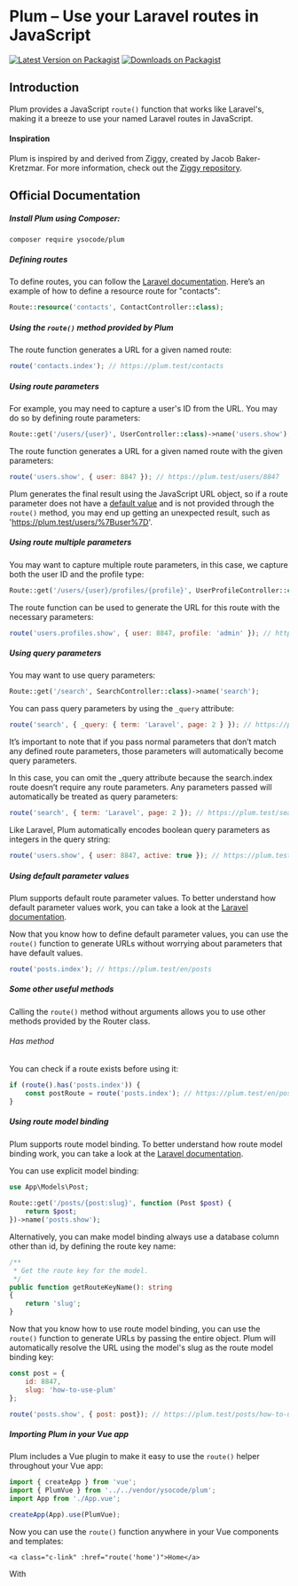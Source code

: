 # Plum – Use your Laravel routes in JavaScript

[![Latest Version on Packagist](https://img.shields.io/packagist/v/ysocode/plum.svg?style=flat)](https://packagist.org/packages/ysocode/plum)
[![Downloads on Packagist](https://img.shields.io/packagist/dt/ysocode/plum.svg?style=flat)](https://packagist.org/packages/ysocode/plum)

## Introduction

Plum provides a JavaScript `route()` function that works like Laravel's, making it a breeze to use
your named Laravel routes in JavaScript.

#### Inspiration

Plum is inspired by and derived from Ziggy, created by Jacob Baker-Kretzmar. For more information, check
out the [Ziggy repository](https://github.com/tighten/ziggy).

## Official Documentation

##### Install Plum using Composer:

```shell
composer require ysocode/plum
```

##### Defining routes

To define routes, you can follow the [Laravel documentation](https://laravel.com/docs/11.x/routing).
Here’s an example of how to define a resource route for "contacts":
```php
Route::resource('contacts', ContactController::class);
```

##### Using the `route()` method provided by Plum

The route function generates a URL for a given named route:
```js
route('contacts.index'); // https://plum.test/contacts
```

##### Using route parameters

For example, you may need to capture a user's ID from the URL. You may do so by defining route parameters:
```php
Route::get('/users/{user}', UserController::class)->name('users.show');
```

The route function generates a URL for a given named route with the given parameters:
```js
route('users.show', { user: 8847 }); // https://plum.test/users/8847
```

Plum generates the final result using the JavaScript URL object, so if a route parameter does not
have a [default value](#using-default-parameter-values) and is not provided through the `route()` method,
you may end up getting an unexpected result, such as 'https://plum.test/users/%7Buser%7D'.

##### Using route multiple parameters

You may want to capture multiple route parameters, in this case, we capture both the user ID and the
profile type:
```php
Route::get('/users/{user}/profiles/{profile}', UserProfileController::class)->name('users.profiles.show');
```

The route function can be used to generate the URL for this route with the necessary parameters:
```js
route('users.profiles.show', { user: 8847, profile: 'admin' }); // https://plum.test/users/8847/profiles/admin
```

##### Using query parameters

You may want to use query parameters:
```php
Route::get('/search', SearchController::class)->name('search');
```

You can pass query parameters by using the `_query` attribute:
```js
route('search', { _query: { term: 'Laravel', page: 2 } }); // https://plum.test/search?term=Laravel&page=2
```

It’s important to note that if you pass normal parameters that don’t match any defined route
parameters, those parameters will automatically become query parameters.

In this case, you can omit the _query attribute because the search.index route doesn’t require
any route parameters. Any parameters passed will automatically be treated as query parameters:
```js
route('search', { term: 'Laravel', page: 2 }); // https://plum.test/search?term=Laravel&page=2
```

Like Laravel, Plum automatically encodes boolean query parameters as integers in the query string:
```js
route('users.show', { user: 8847, active: true }); // https://plum.test/users/8847?active=1
```

##### Using default parameter values

Plum supports default route parameter values. To better understand how default parameter values work,
you can take a look at the [Laravel documentation](https://laravel.com/docs/urls#default-values).

Now that you know how to define default parameter values, you can use the `route()` function to generate
URLs without worrying about parameters that have default values.
```js
route('posts.index'); // https://plum.test/en/posts
```

##### Some other useful methods

Calling the `route()` method without arguments allows you to use other methods provided by the Router class.

###### Has method

You can check if a route exists before using it:
```js
if (route().has('posts.index')) {
    const postRoute = route('posts.index'); // https://plum.test/en/posts
}
```

##### Using route model binding

Plum supports route model binding. To better understand how route model binding work, you can take a
look at the [Laravel documentation](https://laravel.com/docs/11.x/routing#route-model-binding).

You can use explicit model binding:
```php
use App\Models\Post;
 
Route::get('/posts/{post:slug}', function (Post $post) {
    return $post;
})->name('posts.show');
```

Alternatively, you can make model binding always use a database column other than id, by defining the
route key name:
```php
/**
 * Get the route key for the model.
 */
public function getRouteKeyName(): string
{
    return 'slug';
}
```

Now that you know how to use route model binding, you can use the `route()` function to generate URLs by
passing the entire object. Plum will automatically resolve the URL using the model's slug as the route
model binding key:
```js
const post = {
    id: 8847,
    slug: 'how-to-use-plum'
};

route('posts.show', { post: post}); // https://plum.test/posts/how-to-use-plum
```

##### Importing Plum in your Vue app

Plum includes a Vue plugin to make it easy to use the `route()` helper throughout your Vue app:
```js
import { createApp } from 'vue';
import { PlumVue } from '../../vendor/ysocode/plum';
import App from './App.vue';

createApp(App).use(PlumVue);
```

Now you can use the `route()` function anywhere in your Vue components and templates:
```vue
<a class="c-link" :href="route('home')">Home</a>
```

With <script setup> in Vue 3 you can use inject to make the `route()` function available in your component script:
```vue
<script setup>
import { inject } from 'vue';
const route = inject('route');
</script>
```

## Licença

Plum is open-sourced software licensed under the [MIT license](LICENSE.md).

